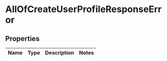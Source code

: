 # AllOfCreateUserProfileResponseError

## Properties
Name | Type | Description | Notes
------------ | ------------- | ------------- | -------------
